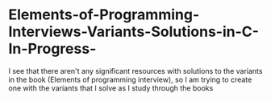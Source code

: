 # Elements-of-Programming-Interviews-Variants-Solutions-in-C-In-Progress-
I see that there aren't any significant resources with solutions to the variants in the book (Elements of programming interview), so I am trying to create one with the variants that I solve as I study through the books
